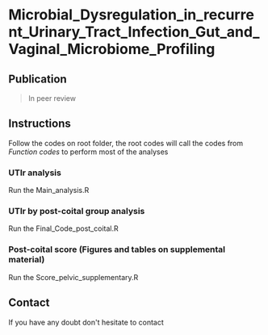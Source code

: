 # Microbial_Dysregulation_in_recurrent_Urinary_Tract_Infection_Gut_and_Vaginal_Microbiome_Profiling

## Publication 

> In peer review

## Instructions

Follow the codes on root folder, the root codes will call the codes from *Function codes* to perform most of the analyses

### UTIr analysis 

Run the Main_analysis.R

### UTIr by post-coital group analysis 

Run the Final_Code_post_coital.R

### Post-coital score (Figures and tables on supplemental material)  

Run the Score_pelvic_supplementary.R

## Contact

If you have any doubt don't hesitate to contact 
